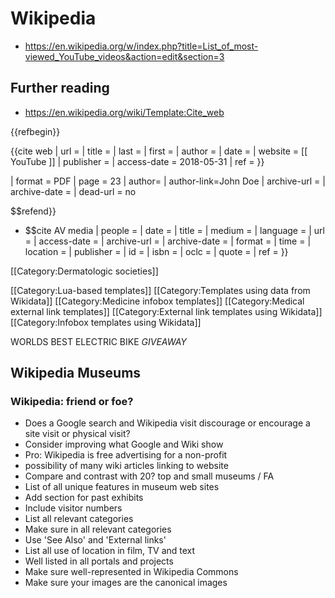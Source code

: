 # Wikipedia

* https://en.wikipedia.org/w/index.php?title=List_of_most-viewed_YouTube_videos&action=edit&section=3

## Further reading

* https://en.wikipedia.org/wiki/Template:Cite_web

{{refbegin}}


{{cite web
 | url =
 | title =
 | last =
 | first =
 | author =
 | date =
 | website = [[ YouTube ]]
 | publisher =
 | access-date = 2018-05-31
 | ref =
}}

 | format = PDF
 | page = 23
 | author=<!--Not stated-->
 | author-link=John Doe
 | archive-url =
 | archive-date =
 | dead-url = no

$$refend}}


* $$cite AV media
 | people =
 | date =
 | title =
 | medium =
 | language =
 | url =
 | access-date =
 | archive-url =
 | archive-date =
 | format =
 | time =
 | location =
 | publisher =
 | id =
 | isbn =
 | oclc =
 | quote =
 | ref =
}}


[[Category:Dermatologic societies]]

[[Category:Lua-based templates]]
[[Category:Templates using data from Wikidata]]
[[Category:Medicine infobox templates]]
[[Category:Medical external link templates]]
[[Category:External link templates using Wikidata]]
[[Category:Infobox templates using Wikidata]]

WORLDS BEST ELECTRIC BIKE *GIVEAWAY*

## Wikipedia Museums

### Wikipedia: friend or foe?

* Does a Google search and Wikipedia visit discourage or encourage a site visit or physical visit?
* Consider improving what Google and Wiki show
* Pro: Wikipedia is free advertising for a non-profit
* possibility of many wiki articles linking to website
* Compare and contrast with 20? top and small museums / FA
* List of all unique features in museum web sites
* Add section for past exhibits
* Include visitor numbers
* List all relevant categories
* Make sure in all relevant categories
* Use 'See Also' and 'External links'
* List all use of location in film, TV and text
* Well listed in all portals and projects
* Make sure well-represented in Wikipedia Commons
* Make sure your images are the canonical images
